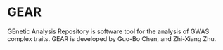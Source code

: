 # GEAR
GEnetic Analysis Repository is software tool for the analysis of GWAS complex traits.
GEAR is developed by Guo-Bo Chen, and Zhi-Xiang Zhu.


